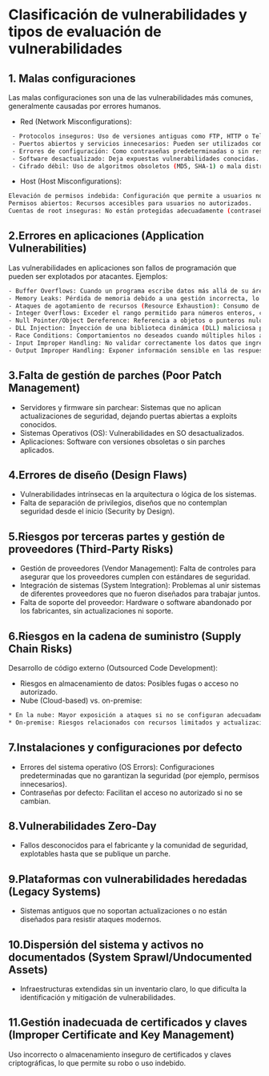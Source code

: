 # Clasificación de vulnerabilidades y tipos de evaluación de vulnerabilidades

## 1. Malas configuraciones

Las malas configuraciones son una de las vulnerabilidades más comunes, generalmente causadas por errores humanos.

- Red (Network Misconfigurations):
```bash
 - Protocolos inseguros: Uso de versiones antiguas como FTP, HTTP o Telnet.
 - Puertos abiertos y servicios innecesarios: Pueden ser utilizados como vectores de ataque.
 - Errores de configuración: Como contraseñas predeterminadas o sin restricciones de acceso.
 - Software desactualizado: Deja expuestas vulnerabilidades conocidas.
 - Cifrado débil: Uso de algoritmos obsoletos (MD5, SHA-1) o mala distribución de claves.

```
- Host (Host Misconfigurations):

```bash
Elevación de permisos indebida: Configuración que permite a usuarios no autorizados obtener permisos de administrador.
Permisos abiertos: Recursos accesibles para usuarios no autorizados.
Cuentas de root inseguras: No están protegidas adecuadamente (contraseñas débiles o configuraciones predeterminadas).
```

## 2.Errores en aplicaciones (Application Vulnerabilities)

Las vulnerabilidades en aplicaciones son fallos de programación que pueden ser explotados por atacantes. Ejemplos:

```bash
- Buffer Overflows: Cuando un programa escribe datos más allá de su área asignada en memoria, permitiendo la ejecución de código malicioso.
- Memory Leaks: Pérdida de memoria debido a una gestión incorrecta, lo que puede derivar en la caída del sistema.
- Ataques de agotamiento de recursos (Resource Exhaustion): Consumo de recursos hasta que el sistema no pueda responder (DoS o DDoS).
- Integer Overflows: Exceder el rango permitido para números enteros, causando comportamientos inesperados.
- Null Pointer/Object Dereference: Referencia a objetos o punteros nulos, provocando fallos en el programa.
- DLL Injection: Inyección de una biblioteca dinámica (DLL) maliciosa para ejecutar código en un programa legítimo.
- Race Conditions: Comportamientos no deseados cuando múltiples hilos acceden a recursos compartidos simultáneamente. Ejemplo: Ataques de Time-of-Check to Time-of-Use (TOCTOU).
- Input Improper Handling: No validar correctamente los datos que ingresan a la aplicación (ej.: SQL Injection).
- Output Improper Handling: Exponer información sensible en las respuestas o logs.
```

## 3.Falta de gestión de parches (Poor Patch Management)

* Servidores y firmware sin parchear: Sistemas que no aplican actualizaciones de seguridad, dejando puertas abiertas a exploits conocidos.
* Sistemas Operativos (OS): Vulnerabilidades en SO desactualizados.
* Aplicaciones: Software con versiones obsoletas o sin parches aplicados.


## 4.Errores de diseño (Design Flaws)

* Vulnerabilidades intrínsecas en la arquitectura o lógica de los sistemas.
* Falta de separación de privilegios, diseños que no contemplan seguridad desde el inicio (Security by Design).

## 5.Riesgos por terceras partes y gestión de proveedores (Third-Party Risks)

* Gestión de proveedores (Vendor Management): Falta de controles para asegurar que los proveedores cumplen con estándares de seguridad.
* Integración de sistemas (System Integration): Problemas al unir sistemas de diferentes proveedores que no fueron diseñados para trabajar juntos.
* Falta de soporte del proveedor: Hardware o software abandonado por los fabricantes, sin actualizaciones ni soporte.

## 6.Riesgos en la cadena de suministro (Supply Chain Risks)

Desarrollo de código externo (Outsourced Code Development):
* Riesgos en almacenamiento de datos: Posibles fugas o acceso no autorizado.
* Nube (Cloud-based) vs. on-premise:

```bash
* En la nube: Mayor exposición a ataques si no se configuran adecuadamente.
* On-premise: Riesgos relacionados con recursos limitados y actualizaciones.
```

## 7.Instalaciones y configuraciones por defecto
- Errores del sistema operativo (OS Errors): Configuraciones predeterminadas que no garantizan la seguridad (por ejemplo, permisos innecesarios).
- Contraseñas por defecto: Facilitan el acceso no autorizado si no se cambian.

## 8.Vulnerabilidades Zero-Day
- Fallos desconocidos para el fabricante y la comunidad de seguridad, explotables hasta que se publique un parche.

## 9.Plataformas con vulnerabilidades heredadas (Legacy Systems)
- Sistemas antiguos que no soportan actualizaciones o no están diseñados para resistir ataques modernos.

## 10.Dispersión del sistema y activos no documentados (System Sprawl/Undocumented Assets)
- Infraestructuras extendidas sin un inventario claro, lo que dificulta la identificación y mitigación de vulnerabilidades.

## 11.Gestión inadecuada de certificados y claves (Improper Certificate and Key Management)
Uso incorrecto o almacenamiento inseguro de certificados y claves criptográficas, lo que permite su robo o uso indebido.



